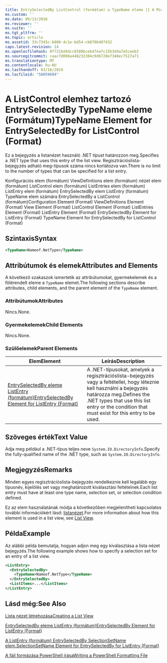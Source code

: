 ```yaml
---
title: EntrySelectedBy ListControl (formátum) a TypeName eleme |} A Microsoft Docs
ms.custom: ''
ms.date: 09/13/2016
ms.reviewer: ''
ms.suite: ''
ms.tgt_pltfrm: ''
ms.topic: article
ms.assetid: 33c7345c-b808-4c1e-bd54-cb870b407432
caps.latest.revision: 14
ms.openlocfilehash: 0f7216d4dcc0380bceb47ea7c15b3d4a7e5ceeb2
ms.sourcegitcommit: caac7d098a448232304c9d6728e7340ec7517a71
ms.translationtype: MT
ms.contentlocale: hu-HU
ms.lasthandoff: 03/16/2019
ms.locfileid: "58059694"
---
```

# <a name="typename-element-for-entryselectedby-for-listcontrol-format"></a><span data-ttu-id="74192-102">A ListControl elemhez tartozó EntrySelectedBy TypeName eleme (Formátum)</span><span class="sxs-lookup"><span data-stu-id="74192-102">TypeName Element for EntrySelectedBy for ListControl (Format)</span></span>

<span data-ttu-id="74192-103">Ez a bejegyzés a listanézet használó .NET típust határozzon meg.</span><span class="sxs-lookup"><span data-stu-id="74192-103">Specifies a .NET type that uses this entry of the list view.</span></span> <span data-ttu-id="74192-104">Regisztrációslista-bejegyzés adható meg-típusok száma nincs korlátozva van.</span><span class="sxs-lookup"><span data-stu-id="74192-104">There is no limit to the number of types that can be specified for a list entry.</span></span>

<span data-ttu-id="74192-105">Konfigurációs elem (formátum) ViewDefinitions elem (formátum) nézet elem (formátum) ListControl elem (formátum) ListEntries elem (formátum) ListEntry elem (formátum) EntrySelectedBy elem ListEntry (formátum) TypeName elem számára EntrySelectedBy a ListControl (formátum)</span><span class="sxs-lookup"><span data-stu-id="74192-105">Configuration Element (Format) ViewDefinitions Element (Format) View Element (Format) ListControl Element (Format) ListEntries Element (Format) ListEntry Element (Format) EntrySelectedBy Element for ListEntry (Format) TypeName Element for EntrySelectedBy for ListControl (Format)</span></span>

## <a name="syntax"></a><span data-ttu-id="74192-106">Szintaxis</span><span class="sxs-lookup"><span data-stu-id="74192-106">Syntax</span></span>

```xml
<TypeName>Nameof.NetType</TypeName>
```

## <a name="attributes-and-elements"></a><span data-ttu-id="74192-107">Attribútumok és elemek</span><span class="sxs-lookup"><span data-stu-id="74192-107">Attributes and Elements</span></span>

<span data-ttu-id="74192-108">A következő szakaszok ismertetik az attribútumokat, gyermekelemek és a fölérendelt eleme a `TypeName` elemet.</span><span class="sxs-lookup"><span data-stu-id="74192-108">The following sections describe attributes, child elements, and the parent element of the `TypeName` element.</span></span>

### <a name="attributes"></a><span data-ttu-id="74192-109">Attribútumok</span><span class="sxs-lookup"><span data-stu-id="74192-109">Attributes</span></span>

<span data-ttu-id="74192-110">Nincs.</span><span class="sxs-lookup"><span data-stu-id="74192-110">None.</span></span>

### <a name="child-elements"></a><span data-ttu-id="74192-111">Gyermekelemek</span><span class="sxs-lookup"><span data-stu-id="74192-111">Child Elements</span></span>

<span data-ttu-id="74192-112">Nincs.</span><span class="sxs-lookup"><span data-stu-id="74192-112">None.</span></span>

### <a name="parent-elements"></a><span data-ttu-id="74192-113">Szülőelemek</span><span class="sxs-lookup"><span data-stu-id="74192-113">Parent Elements</span></span>

|<span data-ttu-id="74192-114">Elem</span><span class="sxs-lookup"><span data-stu-id="74192-114">Element</span></span>|<span data-ttu-id="74192-115">Leírás</span><span class="sxs-lookup"><span data-stu-id="74192-115">Description</span></span>|
|-------------|-----------------|
|[<span data-ttu-id="74192-116">EntrySelectedBy eleme ListEntry (formátum)</span><span class="sxs-lookup"><span data-stu-id="74192-116">EntrySelectedBy Element for ListEntry (Format)</span></span>](./entryselectedby-element-for-listentry-for-listcontrol-format.md)|<span data-ttu-id="74192-117">A .NET-típusokat, amelyek a regisztrációslista-bejegyzés vagy a feltétellel, hogy léteznie kell használni a bejegyzés határozza meg.</span><span class="sxs-lookup"><span data-stu-id="74192-117">Defines the .NET types that use this list entry or the condition that must exist for this entry to be used.</span></span>|

## <a name="text-value"></a><span data-ttu-id="74192-118">Szöveges érték</span><span class="sxs-lookup"><span data-stu-id="74192-118">Text Value</span></span>

<span data-ttu-id="74192-119">Adja meg például a .NET-típus teljes neve `System.IO.DirectoryInfo`.</span><span class="sxs-lookup"><span data-stu-id="74192-119">Specify the fully-qualified name of the .NET type, such as `System.IO.DirectoryInfo`.</span></span>

## <a name="remarks"></a><span data-ttu-id="74192-120">Megjegyzés</span><span class="sxs-lookup"><span data-stu-id="74192-120">Remarks</span></span>

<span data-ttu-id="74192-121">Minden egyes regisztrációslista-bejegyzés rendelkeznie kell legalább egy típusnév, kijelölés set vagy meghatározott kiválasztási feltételnek.</span><span class="sxs-lookup"><span data-stu-id="74192-121">Each list entry must have at least one type name, selection set, or selection condition defined.</span></span>

<span data-ttu-id="74192-122">Ez az elem használatának módja a következőben megjelenítheti kapcsolatos további információkért lásd: [listanézet](./creating-a-list-view.md).</span><span class="sxs-lookup"><span data-stu-id="74192-122">For more information about how this element is used in a list view, see [List View](./creating-a-list-view.md).</span></span>

## <a name="example"></a><span data-ttu-id="74192-123">Példa</span><span class="sxs-lookup"><span data-stu-id="74192-123">Example</span></span>

<span data-ttu-id="74192-124">Az alábbi példa bemutatja, hogyan adjon meg egy kiválasztása a lista nézet bejegyzés.</span><span class="sxs-lookup"><span data-stu-id="74192-124">The following example shows how to specify a selection set for an entry of a list view.</span></span>

```xml
<ListEntry>
  <EntrySelectedBy>
    <TypeName>Nameof.NetType</TypeName>
  </EntrySelectedBy>
  <ListItems>...</ListItems>
</ListEntry>
```

## <a name="see-also"></a><span data-ttu-id="74192-125">Lásd még:</span><span class="sxs-lookup"><span data-stu-id="74192-125">See Also</span></span>

[<span data-ttu-id="74192-126">Lista nézet létrehozása</span><span class="sxs-lookup"><span data-stu-id="74192-126">Creating a List View</span></span>](./creating-a-list-view.md)

[<span data-ttu-id="74192-127">EntrySelectedBy eleme ListEntry (formátum)</span><span class="sxs-lookup"><span data-stu-id="74192-127">EntrySelectedBy Element for ListEntry (Format)</span></span>](./entryselectedby-element-for-listentry-for-listcontrol-format.md)

[<span data-ttu-id="74192-128">A ListEntry (formátum) EntrySelectedBy SelectionSetName elem.</span><span class="sxs-lookup"><span data-stu-id="74192-128">SelectionSetName Element for EntrySelectedBy for ListEntry (Format)</span></span>](./selectionsetname-element-for-entryselectedby-for-listcontrol-format.md)

[<span data-ttu-id="74192-129">A fájl formázása PowerShell írása</span><span class="sxs-lookup"><span data-stu-id="74192-129">Writing a PowerShell Formatting File</span></span>](./writing-a-powershell-formatting-file.md)
